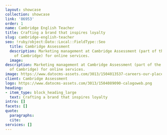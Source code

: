 ```yaml
---
layout: showcase
collection: showcase
link: '86953'
order: 1
name: Cambridge English Teacher
title: Crafting a brand that inspires loyalty
slug: cambridge-english-teacher
seo: !ruby/object:Dato::Local::FieldType::Seo
  title: Cambridge Assessment
  description: Marketing management at Cambridge Assessment (part of the University
    of Cambridge) for online services.
  image: 
description: Marketing management at Cambridge Assessment (part of the University
  of Cambridge) for online services.
image: https://www.datocms-assets.com/3013/1504013537-careers-our-places-page-1.jpg
client: Cambridge Assessment
logo: https://www.datocms-assets.com/3013/1504089090-calogoweb.png
heading:
- item_type: block_heading_large
  text: Crafting a brand that inspires loyalty
intro: []
facets: []
quote:
  paragraphs: 
  cite: 
services: []
---
```


